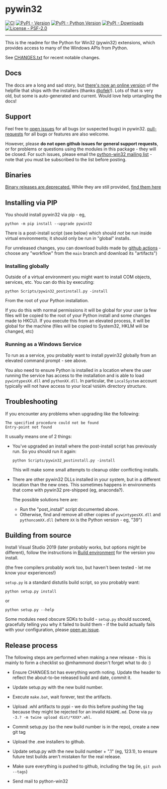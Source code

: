 # pywin32

[![CI](https://github.com/mhammond/pywin32/workflows/CI/badge.svg)](https://github.com/mhammond/pywin32/actions?query=workflow%3ACI)
[![PyPI - Version](https://img.shields.io/pypi/v/pywin32.svg)](https://pypi.org/project/pywin32)
[![PyPI - Python Version](https://img.shields.io/pypi/pyversions/pywin32.svg)](https://pypi.org/project/pywin32)
[![PyPI - Downloads](https://img.shields.io/pypi/dm/pywin32.svg)](https://pypi.org/project/pywin32)
[![License - PSF-2.0](https://img.shields.io/badge/license-PSF--2.0-9400d3.svg)](https://spdx.org/licenses/PSF-2.0.html)

-----

This is the readme for the Python for Win32 (pywin32) extensions, which provides access to many of the Windows APIs from Python.

See [CHANGES.txt](https://github.com/mhammond/pywin32/blob/master/CHANGES.txt) for recent notable changes.

## Docs

The docs are a long and sad story, but [there's now an online version](https://mhammond.github.io/pywin32/)
of the helpfile that ships with the installers (thanks [@ofek](https://github.com/mhammond/pywin32/pull/1774)!).
Lots of that is very old, but some is auto-generated and current. Would love help untangling the docs!

## Support

Feel free to [open issues](https://github.com/mhammond/pywin32/issues) for
all bugs (or suspected bugs) in pywin32. [pull-requests](https://github.com/mhammond/pywin32/pulls)
for all bugs or features are also welcome.

However, please **do not open github issues for general support requests**, or
for problems or questions using the modules in this package - they will be
closed. For such issues, please email the
[python-win32 mailing list](http://mail.python.org/mailman/listinfo/python-win32) -
note that you must be subscribed to the list before posting.

## Binaries

[Binary releases are deprecated.](https://mhammond.github.io/pywin32_installers.html)
While they are still provided, [find them here](https://github.com/mhammond/pywin32/releases)

## Installing via PIP

You should install pywin32 via pip - eg,

```shell
python -m pip install --upgrade pywin32
```

There is a post-install script (see below) which should *not* be run inside virtual environments;
it should only be run in "global" installs.

For unreleased changes, you can download builds made by [github actions](https://github.com/mhammond/pywin32/actions/) -
choose any "workflow" from the `main` branch and download its "artifacts")

### Installing globally

Outside of a virtual environment you might want to install COM objects, services, etc. You can do
this by executing:

```shell
python Scripts/pywin32_postinstall.py -install
```

From the root of your Python installation.

If you do this with normal permissions it will be global for your user (a few files will be
copied to the root of your Python install and some changes made to HKCU). If you execute this from
an elevated process, it will be global for the machine (files will be copied to System32, HKLM
will be changed, etc)

### Running as a Windows Service

To run as a service, you probably want to install pywin32 globally from an elevated
command prompt - see above.

You also need to ensure Python is installed in a location where the user running
the service has access to the installation and is able to load `pywintypesXX.dll` and `pythonXX.dll`. In particular, the `LocalSystem` account typically will not have access
to your local `%USER%` directory structure.

## Troubleshooting

If you encounter any problems when upgrading like the following:

```text
The specified procedure could not be found
Entry-point not found
```

It usually means one of 2 things:

* You've upgraded an install where the post-install script has previously run.
So you should run it again:

    ```shell
    python Scripts/pywin32_postinstall.py -install
    ```

    This will make some small attempts to cleanup older conflicting installs.

* There are other pywin32 DLLs installed in your system,
but in a different location than the new ones. This sometimes happens in environments that
come with pywin32 pre-shipped (eg, anaconda?).

  The possible solutions here are:

  * Run the "post_install" script documented above.
  * Otherwise, find and remove all other copies of `pywintypesXX.dll` and `pythoncomXX.dll`
  (where `XX` is the Python version - eg, "39")

## Building from source

Install Visual Studio 2019 (later probably works, but options might be different),
follow the instructions in [Build environment](/build_env.md#build-environment)
for the version you install.

(the free compilers probably work too, but haven't been tested - let me know your experiences!)

`setup.py` is a standard distutils build script, so you probably want:

```shell
python setup.py install
```

or

```shell
python setup.py --help
```

Some modules need obscure SDKs to build - `setup.py` should succeed, gracefully
telling you why it failed to build them - if the build actually fails with your
configuration, please [open an issue](https://github.com/mhammond/pywin32/issues).

## Release process

The following steps are performed when making a new release - this is mainly
to form a checklist so @mhammond doesn't forget what to do :)

* Ensure CHANGES.txt has everything worth noting. Update the header to reflect
  the about-to-be released build and date, commit it.

* Update setup.py with the new build number.

* Execute `make.bat`, wait forever, test the artifacts.

* Upload .whl artifacts to pypi - we do this before pushing the tag because they might be
  rejected for an invalid `README.md`. Done via `py -3.? -m twine upload dist/*XXX*.whl`.

* Commit setup.py (so the new build number is in the repo), create a new git tag

* Upload the .exe installers to github.

* Update setup.py with the new build number + ".1" (eg, 123.1), to ensure
  future test builds aren't mistaken for the real release.

* Make sure everything is pushed to github, including the tag (ie,
  `git push --tags`)

* Send mail to python-win32
